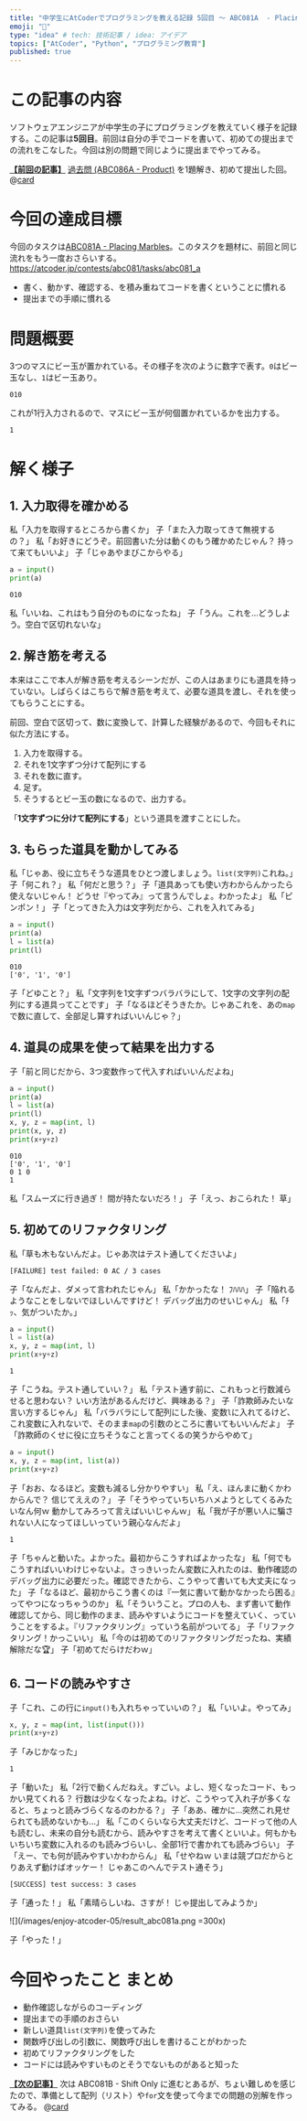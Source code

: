 ```yaml
---
title: "中学生にAtCoderでプログラミングを教える記録 5回目 〜 ABC081A  - Placing Marbles"
emoji: "🐣"
type: "idea" # tech: 技術記事 / idea: アイデア
topics: ["AtCoder", "Python", "プログラミング教育"]
published: true
---
```

# この記事の内容
ソフトウェアエンジニアが中学生の子にプログラミングを教えていく様子を記録する。この記事は**5回目**。前回は自分の手でコードを書いて、初めての提出までの流れをこなした。今回は別の問題で同じように提出までやってみる。

[**【前回の記事】**](https://zenn.dev/aromarious/articles/enjoy-atcoder-04) [過去問 (ABC086A - Product)](https://atcoder.jp/contests/abc086/tasks/abc086_a) を1題解き、初めて提出した回。
@[card](https://zenn.dev/aromarious/articles/enjoy-atcoder-04)

# 今回の達成目標
今回のタスクは[ABC081A - Placing Marbles](https://atcoder.jp/contests/abc081/tasks/abc081_a)。このタスクを題材に、前回と同じ流れをもう一度おさらいする。
https://atcoder.jp/contests/abc081/tasks/abc081_a
- 書く、動かす、確認する、を積み重ねてコードを書くということに慣れる
- 提出までの手順に慣れる

# 問題概要
3つのマスにビー玉が置かれている。その様子を次のように数字で表す。`0`はビー玉なし、`1`はビー玉あり。
```:入力例
010
```
これが1行入力されるので、マスにビー玉が何個置かれているかを出力する。
```:出力例
1
```

# 解く様子
## 1. 入力取得を確かめる
私「入力を取得するところから書くか」
子「また入力取ってきて無視するの？」
私「お好きにどうぞ。前回書いた分は動くのもう確かめたじゃん？ 持って来てもいいよ」
子「じゃあやまびこからやる」
```python:solve_abc081_a.py
a = input()
print(a)
```
```:結果
010
```
私「いいね、これはもう自分のものになったね」
子「うん。これを…どうしよう。空白で区切れないな」

## 2. 解き筋を考える
本来はここで本人が解き筋を考えるシーンだが、この人はあまりにも道具を持っていない。しばらくはこちらで解き筋を考えて、必要な道具を渡し、それを使ってもらうことにする。

前回、空白で区切って、数に変換して、計算した経験があるので、今回もそれに似た方法にする。

1. 入力を取得する。
2. それを1文字ずつ分けて配列にする
3. それを数に直す。
4. 足す。
5. そうするとビー玉の数になるので、出力する。

「**1文字ずつに分けて配列にする**」という道具を渡すことにした。

## 3. もらった道具を動かしてみる
私「じゃあ、役に立ちそうな道具をひとつ渡しましょう。`list(文字列)`これね。」
子「何これ？」
私「何だと思う？」
子「道具あっても使い方わからんかったら使えないじゃん！ どうせ『やってみ』って言うんでしょ。わかったよ」
私「ピンポン！」
子「とってきた入力は文字列だから、これを入れてみる」
```python:solve_abc081_a.py
a = input()
print(a)
l = list(a)
print(l)
```
```:結果
010
['0', '1', '0']
```
子「どゆこと？」
私「文字列を1文字ずつバラバラにして、1文字の文字列の配列にする道具ってことです」
子「なるほどそうきたか。じゃあこれを、あの`map`で数に直して、全部足し算すればいいんじゃ？」

## 4. 道具の成果を使って結果を出力する
子「前と同じだから、3つ変数作って代入すればいいんだよね」
```python:solve_abc081_a.py
a = input()
print(a)
l = list(a)
print(l)
x, y, z = map(int, l)
print(x, y, z)
print(x+y+z)
```
```:結果
010
['0', '1', '0']
0 1 0
1
```
私「スムーズに行き過ぎ！ 間が持たないだろ！」
子「えっ、おこられた！ 草」

## 5. 初めてのリファクタリング
私「草も木もないんだよ。じゃあ次はテスト通してくださいよ」
```:oj test の結果 
[FAILURE] test failed: 0 AC / 3 cases
```
子「なんだよ、ダメって言われたじゃん」
私「かかったな！ ﾌﾊﾊﾊ」
子「陥れるようなことをしないでほしいんですけど！ デバッグ出力のせいじゃん」
私「ﾁｯ、気がついたか。」
```python:solve_abc081_a.py
a = input()
l = list(a)
x, y, z = map(int, l)
print(x+y+z)
```
```:結果
1
```
子「こうね。テスト通していい？」
私「テスト通す前に、これもっと行数減らせると思わない？ いい方法があるんだけど、興味ある？」
子「詐欺師みたいな言い方するじゃん」
私「バラバラにして配列にした後、変数`l`に入れてるけど、これ変数に入れないで、そのまま`map`の引数のところに書いてもいいんだよ」
子「詐欺師のくせに役に立ちそうなこと言ってくるの笑うからやめて」
```python:solve_abc081_a.py
a = input()
x, y, z = map(int, list(a))
print(x+y+z)
```
子「おお、なるほど。変数も減るし分かりやすい」
私「え、ほんまに動くかわからんで？ 信じてええの？」
子「そうやっていちいちハメようとしてくるみたいなん何ｗ 動かしてみろって言えばいいじゃんｗ」
私「我が子が悪い人に騙されない人になってほしいっていう親心なんだよ」
```:結果
1
```
子「ちゃんと動いた。よかった。最初からこうすればよかったな」
私「何でもこうすればいいわけじゃないよ。さっきいったん変数に入れたのは、動作確認のデバッグ出力に必要だった。確認できたから、こうやって書いても大丈夫になった」
子「なるほど、最初からこう書くのは『一気に書いて動かなかったら困る』ってやつになっちゃうのか」
私「そういうこと。プロの人も、まず書いて動作確認してから、同じ動作のまま、読みやすいようにコードを整えていく、っていうことをするよ。『リファクタリング』っていう名前がついてる」
子「リファクタリング！かっこいい」
私「今のは初めてのリファクタリングだったね、実績解除だな🏆」
子「初めてだらけだわｗ」

## 6. コードの読みやすさ
子「これ、この行に`input()`も入れちゃっていいの？」
私「いいよ。やってみ」
```python:solve_abc081_a.py
x, y, z = map(int, list(input()))
print(x+y+z)
```
子「みじかなった」
```:結果
1
```
子「動いた」
私「2行で動くんだねえ。すごい。よし、短くなったコード、もっかい見てくれる？ 行数は少なくなったよね。けど、こうやって入れ子が多くなると、ちょっと読みづらくなるのわかる？」
子「ああ、確かに…突然これ見せられても読めないかも…」
私「このくらいなら大丈夫だけど、コードって他の人も読むし、未来の自分も読むから、読みやすさを考えて書くといいよ。何もかもいちいち変数に入れるのも読みづらいし、全部1行で書かれても読みづらい」
子「えー、でも何が読みやすいかわからん」
私「せやねｗ いまは競プロだからとりあえず動けばオッケー！ じゃあこのへんでテスト通そう」
```:oj test の結果
[SUCCESS] test success: 3 cases
```
子「通った！」
私「素晴らしいね、さすが！ じゃ提出してみようか」

![](/images/enjoy-atcoder-05/result_abc081a.png =300x)

子「やった！」

# 今回やったこと まとめ
- 動作確認しながらのコーディング
- 提出までの手順のおさらい
- 新しい道具`list(文字列)`を使ってみた
- 関数呼び出しの引数に、関数呼び出しを書けることがわかった
- 初めてリファクタリングをした
- コードには読みやすいものとそうでないものがあると知った

[**【次の記事】**](https://zenn.dev/aromarious/articles/enjoy-atcoder-06) 次は ABC081B - Shift Only に進むとあるが、ちょい難しめを感じたので、準備として配列（リスト）や`for`文を使って今までの問題の別解を作ってみる。
@[card](https://zenn.dev/aromarious/articles/enjoy-atcoder-06)
